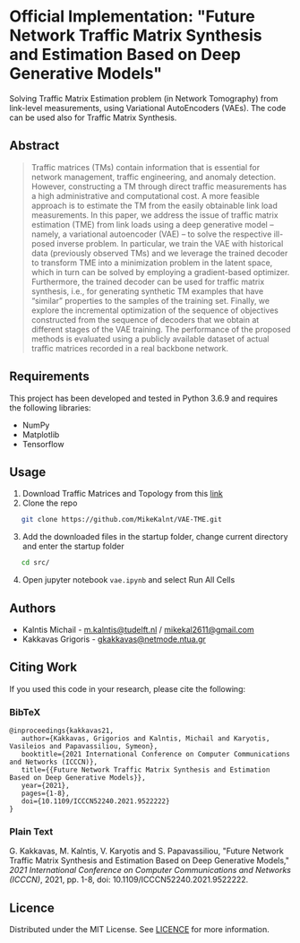 # Official Implementation: "Future Network Traffic Matrix Synthesis and Estimation Based on Deep Generative Models"
Solving Traffic Matrix Estimation problem (in Network Tomography) from link-level measurements, using Variational AutoEncoders (VAEs). The code can be used also for Traffic Matrix Synthesis.

## Abstract
> Traffic matrices (TMs) contain information that is essential for network management, traffic engineering, and anomaly detection. However, constructing a TM through direct traffic measurements has a high administrative and computational cost. A more feasible approach is to estimate the TM from the easily obtainable link load measurements. In this paper, we address the issue of traffic matrix estimation (TME) from link loads using a deep generative model – namely, a variational autoencoder (VAE) – to solve the respective ill-posed inverse problem. In particular, we train the VAE with historical data (previously observed TMs) and we leverage the trained decoder to transform TME into a minimization problem in the latent space, which in turn can be solved by employing a gradient-based optimizer. Furthermore, the trained decoder can be used for traffic matrix synthesis, i.e., for generating synthetic TM examples that have “similar” properties to the samples of the training set. Finally, we explore the incremental optimization of the sequence of objectives constructed from the sequence of decoders that we obtain at different stages of the VAE training. The performance of the proposed methods is evaluated using a publicly available dataset of actual traffic matrices recorded in a real backbone network.

## Requirements
This project has been developed and tested in Python 3.6.9 and requires the following libraries:

- NumPy
- Matplotlib
- Tensorflow

## Usage
1. Download Traffic Matrices and Topology from this [link](https://drive.google.com/drive/folders/1aDblnkqurgLeDxA9Cp2kPPepb13J91Ps?usp=sharing)
2. Clone the repo
```sh
   git clone https://github.com/MikeKalnt/VAE-TME.git
```
3. Add the downloaded files in the startup folder, change current directory and enter the startup folder
```sh
   cd src/
```
4. Open jupyter notebook `vae.ipynb` and select Run All Cells

## Authors
- Kalntis Michail -  [m.kalntis@tudelft.nl](mailto:m.kalntis@tudelft.nl) / [mikekal2611@gmail.com](mailto:mikekal2611@gmail.com)
- Kakkavas Grigoris - [gkakkavas@netmode.ntua.gr](mailto:gkakkavas@netmode.ntua.gr)

## Citing Work
If you used this code in your research, please cite the following:

### BibTeX
```
@inproceedings{kakkavas21,
   author={Kakkavas, Grigorios and Kalntis, Michail and Karyotis, Vasileios and Papavassiliou, Symeon},
   booktitle={2021 International Conference on Computer Communications and Networks (ICCCN)},
   title={{Future Network Traffic Matrix Synthesis and Estimation Based on Deep Generative Models}},
   year={2021},
   pages={1-8},
   doi={10.1109/ICCCN52240.2021.9522222}
}
```
### Plain Text
G. Kakkavas, M. Kalntis, V. Karyotis and S. Papavassiliou, "Future Network Traffic Matrix Synthesis and Estimation Based on Deep Generative Models," _2021 International Conference on Computer Communications and Networks (ICCCN)_, 2021, pp. 1-8, doi: 10.1109/ICCCN52240.2021.9522222.

## Licence 
Distributed under the MIT License. See [LICENCE](https://github.com/MikeKalnt/VAE-TME/blob/main/LICENSE) for more information.
